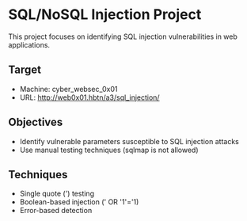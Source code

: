 # SQL/NoSQL Injection Project

This project focuses on identifying SQL injection vulnerabilities in web applications.

## Target
- Machine: cyber_websec_0x01
- URL: http://web0x01.hbtn/a3/sql_injection/

## Objectives
- Identify vulnerable parameters susceptible to SQL injection attacks
- Use manual testing techniques (sqlmap is not allowed)

## Techniques
- Single quote (') testing
- Boolean-based injection (' OR '1'='1)
- Error-based detection
